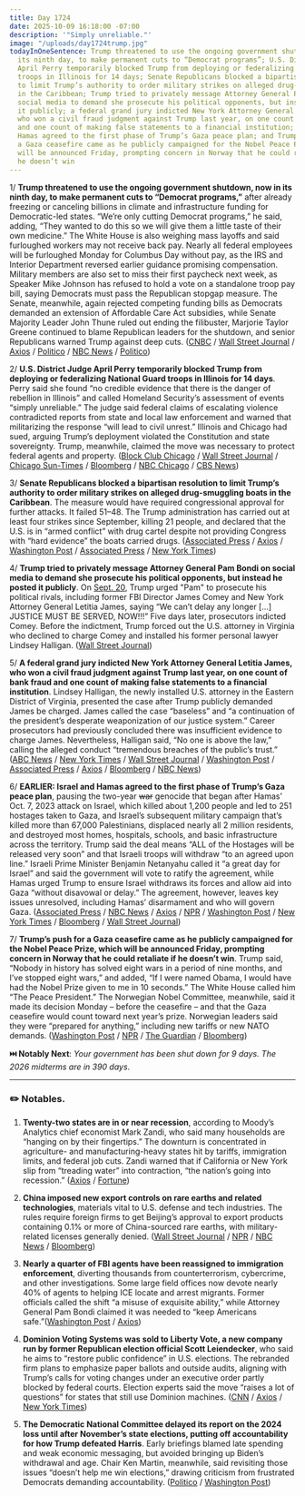 ```yaml
---
title: Day 1724
date: 2025-10-09 16:18:00 -07:00
description: '"Simply unreliable."'
image: "/uploads/day1724trump.jpg"
todayInOneSentence: Trump threatened to use the ongoing government shutdown, now in
  its ninth day, to make permanent cuts to “Democrat programs”; U.S. District Judge
  April Perry temporarily blocked Trump from deploying or federalizing National Guard
  troops in Illinois for 14 days; Senate Republicans blocked a bipartisan resolution
  to limit Trump’s authority to order military strikes on alleged drug-smuggling boats
  in the Caribbean; Trump tried to privately message Attorney General Pam Bondi on
  social media to demand she prosecute his political opponents, but instead he posted
  it publicly; a federal grand jury indicted New York Attorney General Letitia James,
  who won a civil fraud judgment against Trump last year, on one count of bank fraud
  and one count of making false statements to a financial institution; Israel and
  Hamas agreed to the first phase of Trump’s Gaza peace plan; and Trump’s push for
  a Gaza ceasefire came as he publicly campaigned for the Nobel Peace Prize, which
  will be announced Friday, prompting concern in Norway that he could retaliate if
  he doesn’t win
---
```


1/ **Trump threatened to use the ongoing government shutdown, now in its ninth day, to make permanent cuts to “Democrat programs,”** after already freezing or canceling billions in climate and infrastructure funding for Democratic-led states. “We’re only cutting Democrat programs,” he said, adding, “They wanted to do this so we will give them a little taste of their own medicine.” The White House is also weighing mass layoffs and said furloughed workers may not receive back pay. Nearly all federal employees will be furloughed Monday for Columbus Day without pay, as the IRS and Interior Department reversed earlier guidance promising compensation. Military members are also set to miss their first paycheck next week, as Speaker Mike Johnson has refused to hold a vote on a standalone troop pay bill, saying Democrats must pass the Republican stopgap measure. The Senate, meanwhile, again rejected competing funding bills as Democrats demanded an extension of Affordable Care Act subsidies, while Senate Majority Leader John Thune ruled out ending the filibuster, Marjorie Taylor Greene continued to blame Republican leaders for the shutdown, and senior Republicans warned Trump against deep cuts. ([CNBC](https://www.cnbc.com/2025/10/09/trump-government-shutdown-programs.html) / [Wall Street Journal](https://www.wsj.com/politics/policy/republicans-caution-white-house-on-inflicting-shutdown-pain-33e3bee7) / [Axios](https://www.axios.com/2025/10/09/federal-employees-furloughed-monday-columbus-day-omb) / [Politico](https://www.politico.com/news/2025/10/09/trump-promises-cuts-democrats-programs-00599884) / [NBC News](https://www.nbcnews.com/politics/congress/emboldened-democrats-dig-health-care-demands-shutdown-fight-rcna236625) / [Politico](https://www.politico.com/live-updates/2025/10/09/congress/marjorie-taylor-greene-shutdown-blame-00599774))

2/ **U.S. District Judge April Perry temporarily blocked Trump from deploying or federalizing National Guard troops in Illinois for 14 days**. Perry said she found “no credible evidence that there is the danger of rebellion in Illinois” and called Homeland Security’s assessment of events “simply unreliable.” The judge said federal claims of escalating violence contradicted reports from state and local law enforcement and warned that militarizing the response “will lead to civil unrest.” Illinois and Chicago had sued, arguing Trump’s deployment violated the Constitution and state sovereignty. Trump, meanwhile, claimed the move was necessary to protect federal agents and property. ([Block Club Chicago](https://blockclubchicago.org/2025/10/09/judge-partially-blocks-trumps-national-guard-deployment-to-chicago/) / [Wall Street Journal](https://www.wsj.com/us-news/ice-to-expand-footprint-in-chicagoland-homeland-secretary-noem-pledges-c057b08b) / [Chicago Sun-Times](https://chicago.suntimes.com/live/2025/10/09/national-guard-lawsuit-judge-ruling-illinois-trump) / [Bloomberg](https://www.bloomberg.com/news/articles/2025-10-09/trump-troop-deployment-to-chicago-blocked-for-now-by-judge) / [NBC Chicago](https://www.nbcchicago.com/news/local/chicago-politics/judge-questions-attorneys-in-hearing-over-national-guard-in-chicago/3836144/) / [CBS News](https://www.cbsnews.com/news/judge-ruling-on-national-guard-lawsuit-illinois-chicago/))

3/ **Senate Republicans blocked a bipartisan resolution to limit Trump’s authority to order military strikes on alleged drug-smuggling boats in the Caribbean**. The measure would have required congressional approval for further attacks. It failed 51–48. The Trump administration has carried out at least four strikes since September, killing 21 people, and declared that the U.S. is in “armed conflict” with drug cartel despite not providing Congress with “hard evidence” the boats carried drugs. ([Associated Press](https://apnews.com/article/trump-cartels-war-power-congress-2c8c491f88836249801b6b15b19217b5) / [Axios](https://www.axios.com/2025/10/09/war-powers-act-vote-senate-venezuela) / [Washington Post](https://www.washingtonpost.com/national-security/2025/10/08/venezuela-war-powers-senate-vote/) / [Associated Press](https://apnews.com/article/trump-boat-strikes-drug-cartels-4f7f66714cf303fcaf2c4bb2fc30a9a0) / [New York Times](https://www.nytimes.com/2025/10/08/us/politics/trump-republicans-war-powers-caribbean-venezuela.html))

4/ **Trump tried to privately message Attorney General Pam Bondi on social media to demand she prosecute his political opponents, but instead he posted it publicly**. On [Sept. 20](https://whatthefuckjusthappenedtoday.com/2025/09/22/day-1707/#1-trump-demanded-that-attorney-gener), Trump urged "Pam" to prosecute his political rivals, including former FBI Director James Comey and New York Attorney General Letitia James, saying “We can’t delay any longer \[...\] JUSTICE MUST BE SERVED, NOW!!!” Five days later, prosecutors indicted Comey. Before the indictment, Trump forced out the U.S. attorney in Virginia who declined to charge Comey and installed his former personal lawyer Lindsey Halligan. ([Wall Street Journal](https://www.wsj.com/politics/policy/trump-doj-inside-political-enemies-17f13f72))

5/ **A federal grand jury indicted New York Attorney General Letitia James, who won a civil fraud judgment against Trump last year, on one count of bank fraud and one count of making false statements to a financial institution**. Lindsey Halligan, the newly installed U.S. attorney in the Eastern District of Virginia, presented the case after Trump publicly demanded James be charged. James called the case “baseless” and “a continuation of the president’s desperate weaponization of our justice system.” Career prosecutors had previously concluded there was insufficient evidence to charge James. Nevertheless, Halligan said, “No one is above the law,” calling the alleged conduct “tremendous breaches of the public’s trust.” ([ABC News](https://abcnews.go.com/US/trump-appointed-prosecutor-seeks-indictment-new-york-ag/story?id=126378516) / [New York Times](https://www.nytimes.com/live/2025/10/09/us/trump-news) / [Wall Street Journal](https://www.wsj.com/politics/justice-department-secures-indictment-of-new-york-attorney-general-letitia-james-0cc2ce4f) / [Washington Post](https://www.washingtonpost.com/national-security/2025/10/09/letitia-james-grand-jury-trump/) / [Associated Press](https://apnews.com/article/letitia-james-fraud-justice-department-donald-trump-41d8746d4674f2be42d667647089b213) / [Axios](https://www.axios.com/2025/10/09/trump-letitia-james-indicted) / [Bloomberg](https://www.bloomberg.com/news/articles/2025-10-09/ny-attorney-general-letitia-james-indicted-by-federal-grand-jury) / [NBC News](https://www.nbcnews.com/politics/justice-department/ny-attorney-general-letitia-james-trump-opponent-indicted-grand-jury-b-rcna236737))

6/ **EARLIER: Israel and Hamas agreed to the first phase of Trump’s Gaza peace plan**, pausing the two-year ~~war~~ genocide that began after Hamas’ Oct. 7, 2023 attack on Israel, which killed about 1,200 people and led to 251 hostages taken to Gaza, and Israel’s subsequent military campaign that’s killed more than 67,000 Palestinians, displaced nearly all 2 million residents, and destroyed most homes, hospitals, schools, and basic infrastructure across the territory. Trump said the deal means “ALL of the Hostages will be released very soon” and that Israeli troops will withdraw “to an agreed upon line.” Israeli Prime Minister Benjamin Netanyahu called it “a great day for Israel” and said the government will vote to ratify the agreement, while Hamas urged Trump to ensure Israel withdraws its forces and allow aid into Gaza “without disavowal or delay.” The agreement, however, leaves key issues unresolved, including Hamas’ disarmament and who will govern Gaza. ([Associated Press](https://apnews.com/article/egypt-gaza-talks-kushner-witkoff-israel-hamas-news-10-08-2025-ac80d3ed50ff2a9b4106ab5e13156651) / [NBC News](https://www.nbcnews.com/world/middle-east/gaza-talks-witkoff-kushner-hamas-israel-hostage-prisoner-lists-egypt-rcna236306) / [Axios](https://www.axios.com/2025/10/08/gaza-deal-trump-announce-war-over) / [NPR](https://www.npr.org/2025/10/08/g-s1-92558/gaza-ceasefire-israel-hamas) / [Washington Post](https://www.washingtonpost.com/politics/2025/10/08/trump-israel-gaza-peace-deal-hamas/) / [New York Times](https://www.nytimes.com/2025/10/09/world/middleeast/israel-hamas-deal-what-to-know.html) / [Bloomberg](https://www.bloomberg.com/news/articles/2025-10-09/israel-hamas-reach-deal-to-free-hostages-in-gaza-breakthrough) / [Wall Street Journal](https://www.wsj.com/world/middle-east/israel-hamas-gaza-hostage-ceasefire-deal-815d533f))

7/ **Trump’s push for a Gaza ceasefire came as he publicly campaigned for the Nobel Peace Prize, which will be announced Friday, prompting concern in Norway that he could retaliate if he doesn’t win**. Trump said, “Nobody in history has solved eight wars in a period of nine months, and I’ve stopped eight wars,” and added, “If I were named Obama, I would have had the Nobel Prize given to me in 10 seconds.” The White House called him “The Peace President.” The Norwegian Nobel Committee, meanwhile, said it made its decision Monday – before the ceasefire – and that the Gaza ceasefire would count toward next year’s prize. Norwegian leaders said they were “prepared for anything,” including new tariffs or new NATO demands. ([Washington Post](https://www.washingtonpost.com/politics/2025/10/09/trump-nobel-prize-friday/) / [NPR](https://www.npr.org/2025/10/09/nx-s1-5567786/nobel-peace-prize-explained) / [The Guardian](https://www.theguardian.com/world/2025/oct/09/norway-braces-for-trumps-reaction-if-he-does-not-win-nobel-peace-prize) / [Bloomberg](https://www.bloomberg.com/news/articles/2025-10-09/norway-on-edge-over-trump-ahead-of-nobel-peace-prize-verdict))

**⏭️ Notably Next**: *Your government has been shut down for 9 days. The 2026 midterms are in 390 days*.

---

### ✏️ Notables.

1. **Twenty-two states are in or near recession**, according to Moody’s Analytics chief economist Mark Zandi, who said many households are “hanging on by their fingertips.” The downturn is concentrated in agriculture- and manufacturing-heavy states hit by tariffs, immigration limits, and federal job cuts. Zandi warned that if California or New York slip from “treading water” into contraction, “the nation’s going into recession.” ([Axios](https://www.axios.com/2025/10/09/trump-tariffs-immigration-recession-states) / [Fortune](https://fortune.com/2025/10/09/america-feels-recession-state-dependent-income-cohort-moody-zandi/))

2. **China imposed new export controls on rare earths and related technologies**, materials vital to U.S. defense and tech industries. The rules require foreign firms to get Beijing’s approval to export products containing 0.1% or more of China-sourced rare earths, with military-related licenses generally denied. ([Wall Street Journal](https://www.wsj.com/economy/trade/china-imposes-new-controls-over-rare-earth-exports-35a4b106) / [NPR](https://www.npr.org/2025/10/09/g-s1-92685/china-curbs-rare-earth-exports-raising-stakes-before-trump-xi-talks) / [NBC News](https://www.nbcnews.com/business/business-news/china-outlines-controls-exports-rare-earths-technology-rcna236712) / [Bloomberg](https://www.bloomberg.com/news/articles/2025-10-09/how-china-s-rare-earths-dominance-is-leverage-in-trump-s-trade-war))

3. **Nearly a quarter of FBI agents have been reassigned to immigration enforcement**, diverting thousands from counterterrorism, cybercrime, and other investigations. Some large field offices now devote nearly 40% of agents to helping ICE locate and arrest migrants. Former officials called the shift “a misuse of exquisite ability,” while Attorney General Pam Bondi claimed it was needed to “keep Americans safe.”([Washington Post](https://www.washingtonpost.com/national-security/2025/10/08/fbi-agents-reassigned-immigration/) / [Axios](https://www.axios.com/2025/10/08/trump-ice-immigration-kash-patel-fbi))

4. **Dominion Voting Systems was sold to Liberty Vote, a new company run by former Republican election official Scott Leiendecker**, who said he aims to “restore public confidence” in U.S. elections. The rebranded firm plans to emphasize paper ballots and outside audits, aligning with Trump’s calls for voting changes under an executive order partly blocked by federal courts. Election experts said the move “raises a lot of questions” for states that still use Dominion machines. ([CNN](https://www.cnn.com/2025/10/09/politics/dominion-voting-systems-bought-election-ballots) / [Axios](https://www.axios.com/2025/10/09/dominion-voting-machines-sold-elections) / [New York Times](https://www.nytimes.com/2025/10/09/us/politics/dominion-voting-system-sold.html))

5. **The Democratic National Committee delayed its report on the 2024 loss until after November’s state elections, putting off accountability for how Trump defeated Harris**. Early briefings blamed late spending and weak economic messaging, but avoided bringing up Biden’s withdrawal and age. Chair Ken Martin, meanwhile, said revisiting those issues “doesn’t help me win elections,” drawing criticism from frustrated Democrats demanding accountability. ([Politico](https://www.politico.com/news/2025/10/08/dnc-briefs-top-democrats-on-audit-of-2024-white-house-loss-00597998) / [Washington Post](https://www.washingtonpost.com/politics/2025/10/08/democrats-autopsy-2024/))